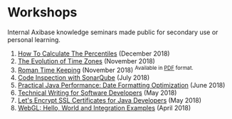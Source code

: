 # Workshops

Internal Axibase knowledge seminars made public for secondary use or personal learning.

<!-- markdownlint-disable MD101 -->

1. [How To Calculate The Percentiles](./percentiles.md) (December 2018)
1. [The Evolution of Time Zones](./timezones.md) (November 2018)
1. [Roman Time Keeping](https://axibase.com/files/roman-time-keeping/assets/player/KeynoteDHTMLPlayer.html#0) (November 2018) <sup>Available in [PDF](https://axibase.com/files/roman-time-keeping/roman_time_keeping.pdf) format.</sup>
1. [Code Inspection with SonarQube](./sonar.md) (July 2018)
1. [Practical Java Performance: Date Formatting Optimization](./performance.md) (June 2018)
1. [Technical Writing for Software Developers](./technical-writing.md) (May 2018)
1. [Let's Encrypt SSL Certificates for Java Developers](./lets-encrypt.md) (May 2018)
1. [WebGL: Hello, World and Integration Examples](./webgl.md) (April 2018)

<!-- markdownlint-enable MD101 -->